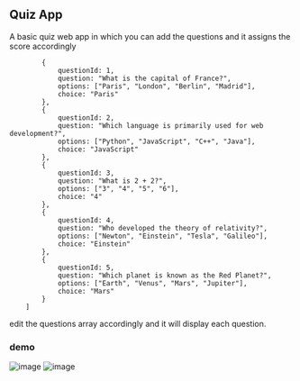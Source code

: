 ## Quiz App

A basic quiz web app in which you can add the questions and it assigns the score accordingly 
```const questions=[
        {
            questionId: 1,
            question: "What is the capital of France?",
            options: ["Paris", "London", "Berlin", "Madrid"],
            choice: "Paris"
        },
        {
            questionId: 2,
            question: "Which language is primarily used for web development?",
            options: ["Python", "JavaScript", "C++", "Java"],
            choice: "JavaScript"
        },
        {
            questionId: 3,
            question: "What is 2 + 2?",
            options: ["3", "4", "5", "6"],
            choice: "4"
        },
        {
            questionId: 4,
            question: "Who developed the theory of relativity?",
            options: ["Newton", "Einstein", "Tesla", "Galileo"],
            choice: "Einstein"
        },
        {
            questionId: 5,
            question: "Which planet is known as the Red Planet?",
            options: ["Earth", "Venus", "Mars", "Jupiter"],
            choice: "Mars"
        }
    ]
```
edit the questions array accordingly and it will display each question.

### demo

![image](https://github.com/user-attachments/assets/05ff5fcb-b898-4dc8-b6b0-7233361e10d7) ![image](https://github.com/user-attachments/assets/3f1f0cae-ea82-45d2-92fe-299c34cf8e90)


